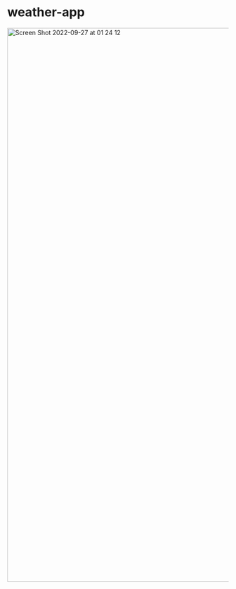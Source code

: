 # weather-app

<img width="1261" alt="Screen Shot 2022-09-27 at 01 24 12" src="https://user-images.githubusercontent.com/101603320/192398554-7e5dc886-666d-4e23-8c68-fc292493d9d8.png">
